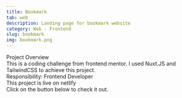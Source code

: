 ```yaml
---
title: Bookmark
tab: web
description: Landing page for bookmark website
category: Web - Frontend
slug: bookmark
img: bookmark.png
---
```


<div class="lg:p-4 pt-4 mb-4 text-pryColor font-bold text-2xl lg:text-4xl">
  Project Overview
</div>

<div class="lg:p-4 mb-4 leading-9">
This is a coding challenge from frontend mentor. I used Nuxt.JS and TailwindCSS to achieve this project.
<div class="pt-4 ">
 <span class = "text-pryColor font-bold"> Responsibility:</span> Frontend Developer
</div>
</div>

<div class=" pt-4 lg:p-4 mb-4 leading-9">
This project is live on netlify 
</div>

<div class="pt-4 lg:p-4 mb-4 leading-9">
Click on the button below to check it out.
</div>
<btn3 class ="mt-4" text="Visit" href="https://happy-bookmark.netlify.app"> </btn3 >

